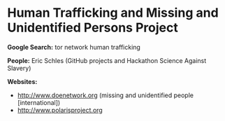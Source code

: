 # Human Trafficking and Missing and Unidentified Persons Project 


**Google Search:** tor network human trafficking

**People:** Eric Schles (GitHub projects and Hackathon Science Against Slavery)

**Websites:**  
* http://www.doenetwork.org  (missing and unidentified people [international])
* http://www.polarisproject.org


